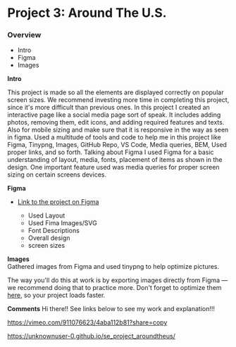 # Project 3: Around The U.S.

### Overview  

* Intro  
* Figma  
* Images   
  
**Intro**
  
This project is made so all the elements are displayed correctly on popular screen sizes. We recommend investing more time in completing this project, since it's more difficult than previous ones. In this project I created an interactive page like a social media page sort of speak. It includes adding photos, removing them, edit icons, and adding required features and texts. Also for mobile sizing and make sure that it is responsive in the way as seen in figma. Used a multitude of tools and code to help me in this project like Figma, Tinypng, Images, GitHub Repo, VS Code, Media queries, BEM, Used proper links, and so forth. Talking about Figma I used Figma for a basic understanding of layout, media, fonts, placement of items as shown in the design. One important feature used was media queries for proper screen sizing on certain screens devices.
  
**Figma**  
  
* [Link to the project on Figma](https://www.figma.com/file/ii4xxsJ0ghevUOcssTlHZv/Sprint-3%3A-Around-the-US?node-id=0%3A1)  
   
   * Used Layout
   * Used Fima Images/SVG
   * Font Descriptions
   * Overall design
   * screen sizes

**Images**  
  Gathered images from Figma and used tinypng to help optimize pictures.

The way you'll do this at work is by exporting images directly from Figma — we recommend doing that to practice more. Don't forget to optimize them [here](https://tinypng.com/), so your project loads faster. 

**Comments**
Hi there!! See links below to see my work and explanation!!!

https://vimeo.com/911076623/4aba112b81?share=copy

https://unknownuser-0.github.io/se_project_aroundtheus/